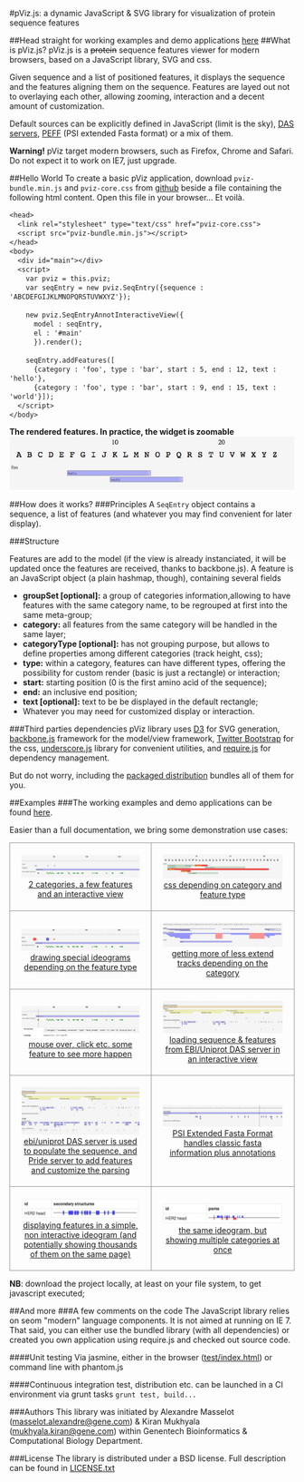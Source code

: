 #pViz.js: a dynamic JavaScript & SVG library for visualization of protein sequence features

##Head straight for working examples and demo applications [here](http://research-pub.gene.com/pviz/examples/)
##What is pViz.js?
pViz.js is a <strike>protein</strike> sequence features viewer for modern browsers, based on a JavaScript library, SVG and css.

Given sequence and a list of positioned features, it displays the sequence and the features aligning them on the sequence.
Features are layed out not to overlaying each other, allowing zooming, interaction and a decent amount of customization.

Default sources can be explicitly defined in JavaScript (limit is the sky),  [DAS servers](http://en.wikipedia.org/wiki/Distributed_Annotation_System), [PEFF](http://www.psidev.info/node/363) (PSI extended Fasta format) or a mix of them.

**Warning!** pViz target modern browsers, such as Firefox, Chrome and Safari. Do not expect it to work on IE7, just upgrade.

##Hello World
To create a basic pViz application, download `pviz-bundle.min.js` and `pviz-core.css` from [github](https://github.com/Genentech/pviz/tree/master/dist) beside a file containing the following html content. Open this file in your browser... Et voilà.

    <head>
      <link rel="stylesheet" type="text/css" href="pviz-core.css">
      <script src="pviz-bundle.min.js"></script>
    </head>
    <body>
      <div id="main"></div>
      <script>
        var pviz = this.pviz;
        var seqEntry = new pviz.SeqEntry({sequence : 'ABCDEFGIJKLMNOPQRSTUVWXYZ'});
        
        new pviz.SeqEntryAnnotInteractiveView({
          model : seqEntry,
          el : '#main'
          }).render();
          
        seqEntry.addFeatures([
          {category : 'foo', type : 'bar', start : 5, end : 12, text : 'hello'},
          {category : 'foo', type : 'bar', start : 9, end : 15, text : 'world'}]);
      </script>
    </body>

**The rendered features. In practice, the widget is zoomable**
![](images/hello-world.jpg)

##How does it works?
###Principles
A <code>SeqEntry</code> object contains a sequence, a list of features (and whatever you may find convenient for later display).

###Structure

Features are add to the model (if the view is already instanciated, it will be updated once the features are received, thanks to backbone.js).
A feature is an JavaScript object (a plain hashmap, though), containing several fields

 * **groupSet [optional]:** a group of categories information,allowing to have features with the same category name, to be regrouped at first into the same meta-group;
 * **category:** all features from the same category will be handled in the same layer;
 * **categoryType [optional]:** has not grouping purpose, but allows to define properties among different categories (track height, css);
 * **type:** within a category, features can have different types, offering the possibility for custom render (basic is just a rectangle) or interaction;
 * **start:** starting position (0 is the first amino acid of the sequence);
 * **end:** an inclusive end position;
 * **text [optional]:** text to be be displayed in the default rectangle;
 * Whatever you may need for customized display or interaction.

###Third parties dependencies
pViz library uses [D3](http://d3js.org) for SVG generation, [backbone.js](http://backbonejs.org) framework for the model/view framework, [Twitter Bootstrap](http://getbootstrap.com/) for the css, [underscore.js](http://underscorejs.org) library for convenient utilities, and [require.js](http://requirejs.org) for dependency management.

But do not worry, including the [packaged distribution](dist/pviz-bundle-min.js) bundles all of them for you.

##Examples
###The working examples and demo applications can be found [here](http://research-pub.gene.com/pviz/examples/).

Easier than a full documentation, we bring some demonstration use cases:
<table style="border-spacing: 0px">
	<tr>
		<td style="text-align:center;padding: 20px;border: 1px solid #999;"><a href="examples/example-0.html"><img src="images/example-0.jpg"/><br/>2 categories, a few features and an interactive view</a></td>
		<td style="text-align:center;padding: 20px;border: 1px solid #999;"><a href="examples/example-custom-display-css.html"><img src="images/example-custom-display-css.jpg"/><br/>css depending on category and feature type</a></td>
	</tr>
	<tr>
		<td style="text-align:center;padding: 20px;border: 1px solid #999;"><a href="examples/example-custom-display.html"><img src="images/example-custom-display.jpg"/><br/>drawing special ideograms depending on the feature type</a></td>
		<td style="text-align:center;padding: 20px;border: 1px solid #999;"><a href="examples/example-different-track-heights.html"><img src="images/example-different-track-heights.jpg"/><br/>getting more of less extend tracks depending on the category</a></td>
	</tr>
	<tr>
		<td style="text-align:center;padding: 20px;border: 1px solid #999;"><a href="examples/example-interaction.html"><img src="images/example-interaction.jpg"/><br/>mouse over, click etc. some feature to see more happen</a></td>
		<td style="text-align:center;padding: 20px;border: 1px solid #999;"><a href="examples/example-das-reader.html"><img src="images/example-das-reader.jpg"/><br/>loading sequence & features from EBI/Uniprot DAS server in an interactive view</a></td>
	</tr>
	<tr>
		<td style="text-align:center;padding: 20px;border: 1px solid #999;"><a href="examples/example-two-das-reader.html"><img src="images/example-two-das-reader.jpg"/><br/>ebi/uniprot DAS server is used to populate the sequence, and Pride server to add features and customize the parsing</a></td>
		<td style="text-align:center;padding: 20px;border: 1px solid #999;"><a href="examples/example-peff-reader.html"><img src="images/example-peff-reader.jpg"/><br/>PSI Extended Fasta Format handles classic fasta information plus annotations</a></td>
	</tr>
	<tr>
		<td style="text-align:center;padding: 20px;border: 1px solid #999;"><a href="examples/example-one-liner.html"><img src="images/example-one-liner.jpg"/><br/>displaying features in a simple, non interactive ideogram (and potentially showing thousands of them on the same page)</a></td>
		<td style="text-align:center;padding: 20px;border: 1px solid #999;"><a href="examples/example-one-liner-multiple-categories.html"><img src="images/example-one-liner-multiple-categories.jpg"/><br/>the same ideogram, but showing multiple categories at once</a></td>
	</tr>
</table> 
 
**NB**: download the project locally, at least on your file system, to get javascript executed;

##And more
###A few comments on the code
The JavaScript library relies on seom "modern" language components. It is not aimed at running on IE 7.
That said, you can either use the bundled library (with all dependencies) or created you own application using require.js and checked out source code.

####Unit testing
Via jasmine, either in the browser ([test/index.html](test/index.html)) or command line with phantom.js

####Continuous integration
test, distribution etc. can be launched in a CI environment via grunt tasks <code>grunt test, build...</code>

###Authors
This library was initiated by 
Alexandre Masselot (masselot.alexandre@gene.com) & Kiran Mukhyala (mukhyala.kiran@gene.com) within Genentech Bioinformatics & Computational Biology Department.
            
###License
The library is distributed under a BSD license. Full description can be found in [LICENSE.txt](LICENSE.txt)
